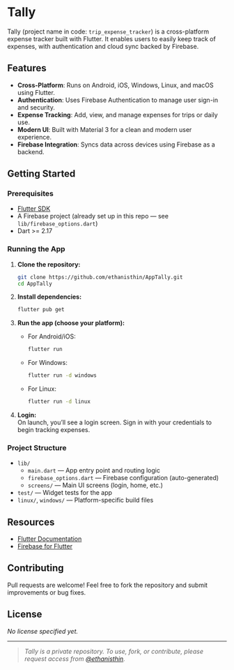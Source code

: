 # Tally

Tally (project name in code: `trip_expense_tracker`) is a cross-platform expense tracker built with Flutter. It enables users to easily keep track of expenses, with authentication and cloud sync backed by Firebase.

## Features

- **Cross-Platform**: Runs on Android, iOS, Windows, Linux, and macOS using Flutter.
- **Authentication**: Uses Firebase Authentication to manage user sign-in and security.
- **Expense Tracking**: Add, view, and manage expenses for trips or daily use.
- **Modern UI**: Built with Material 3 for a clean and modern user experience.
- **Firebase Integration**: Syncs data across devices using Firebase as a backend.

## Getting Started

### Prerequisites

- [Flutter SDK](https://docs.flutter.dev/get-started/install)
- A Firebase project (already set up in this repo — see `lib/firebase_options.dart`)
- Dart >= 2.17

### Running the App

1. **Clone the repository:**
   ```bash
   git clone https://github.com/ethanisthin/AppTally.git
   cd AppTally
   ```

2. **Install dependencies:**
   ```bash
   flutter pub get
   ```

3. **Run the app (choose your platform):**
   - For Android/iOS:  
     ```bash
     flutter run
     ```
   - For Windows:  
     ```bash
     flutter run -d windows
     ```
   - For Linux:  
     ```bash
     flutter run -d linux
     ```

4. **Login:**  
   On launch, you’ll see a login screen. Sign in with your credentials to begin tracking expenses.

### Project Structure

- `lib/`
  - `main.dart` — App entry point and routing logic
  - `firebase_options.dart` — Firebase configuration (auto-generated)
  - `screens/` — Main UI screens (login, home, etc.)
- `test/` — Widget tests for the app
- `linux/`, `windows/` — Platform-specific build files

## Resources

- [Flutter Documentation](https://docs.flutter.dev/)
- [Firebase for Flutter](https://firebase.flutter.dev/docs/overview/)

## Contributing

Pull requests are welcome! Feel free to fork the repository and submit improvements or bug fixes.

## License

*No license specified yet.*

---

> _Tally is a private repository. To use, fork, or contribute, please request access from [@ethanisthin](https://github.com/ethanisthin)._
